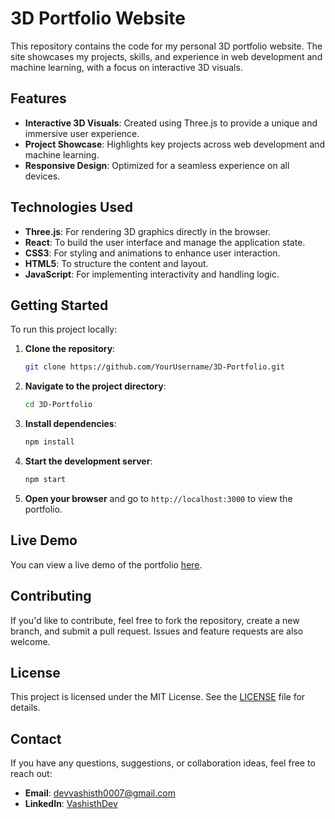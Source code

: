# 3D Portfolio Website

This repository contains the code for my personal 3D portfolio website. The site showcases my projects, skills, and experience in web development and machine learning, with a focus on interactive 3D visuals.

## Features

- **Interactive 3D Visuals**: Created using Three.js to provide a unique and immersive user experience.
- **Project Showcase**: Highlights key projects across web development and machine learning.
- **Responsive Design**: Optimized for a seamless experience on all devices.

## Technologies Used

- **Three.js**: For rendering 3D graphics directly in the browser.
- **React**: To build the user interface and manage the application state.
- **CSS3**: For styling and animations to enhance user interaction.
- **HTML5**: To structure the content and layout.
- **JavaScript**: For implementing interactivity and handling logic.

## Getting Started

To run this project locally:

1. **Clone the repository**:
    ```bash
    git clone https://github.com/YourUsername/3D-Portfolio.git
    ```
2. **Navigate to the project directory**:
    ```bash
    cd 3D-Portfolio
    ```
3. **Install dependencies**:
    ```bash
    npm install
    ```
4. **Start the development server**:
    ```bash
    npm start
    ```
5. **Open your browser** and go to `http://localhost:3000` to view the portfolio.

## Live Demo

You can view a live demo of the portfolio [here](https://your-portfolio-link.com).

## Contributing

If you'd like to contribute, feel free to fork the repository, create a new branch, and submit a pull request. Issues and feature requests are also welcome.

## License

This project is licensed under the MIT License. See the [LICENSE](LICENSE) file for details.

## Contact

If you have any questions, suggestions, or collaboration ideas, feel free to reach out:

- **Email**: [devvashisth0007@gmail.com](mailto:devvashisth0007@gmail.com)
- **LinkedIn**: [VashisthDev](https://www.linkedin.com/in/vashisthdev/)

